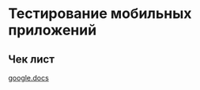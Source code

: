 # Тестирование мобильных приложений

## Чек лист
[google.docs](https://docs.google.com/spreadsheets/d/12jD2eFBsTHLB_IJPC7JUR6zcJ2eX5S5Gsq2Frb_U86c/edit?gid=0#gid=0)